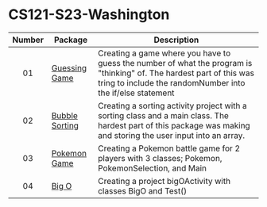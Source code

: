 # CS121-S23-Washington
| Number | Package | Description
| :----: | ------ | --------- |
| 01 | [Guessing Game](https://github.com/Trinity0827/CS121-S23-Washington/blob/main/weekOne/src/Activity4/GuessingGame.java)  | Creating a game where you have to guess the number of what the program is "thinking" of. The hardest part of this was tring to include the randomNumber into the if/else statement  |
| 02 | [Bubble Sorting](https://github.com/Trinity0827/CS121-S23-Washington/tree/main/weekOne/src/Activity11/BubbleSorting)  | Creating a sorting activity project with a sorting class and a main class. The hardest part of this package was making and storing the user input into an array. |
| 03 | [Pokemon Game](https://github.com/Trinity0827/CS121-S23-Washington/tree/main/weekOne/src/Project2)  | Creating a Pokemon battle game for 2 players with 3 classes; Pokemon, PokemonSelection, and Main |
| 04 | [Big O](https://github.com/Trinity0827/CS121-S23-Washington/tree/main/weekOne/src/Activity10/bigOActivity)  | Creating a project bigOActivity with classes BigO and Test() |
